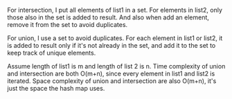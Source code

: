 For intersection, I put all elements of list1 in a set. For elements in list2, only those also in the set is added to result. And also when add an element, remove it from the set to avoid duplicates.

For union, I use a set to avoid duplicates. For each element in list1 or list2, it is added to result only if it's not already in the set, and add it to the set to keep track of unique elements.

Assume length of list1 is m and length of list 2 is n.
Time complexity of union and intersection are both O(m+n), since every element in list1 and list2 is iterated.
Space complexity of union and intersection are also O(m+n), it's just the space the hash map uses.